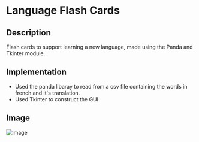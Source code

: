 # Language Flash Cards

## Description
Flash cards to support learning a new language, made using the Panda and Tkinter module.

## Implementation
- Used the panda libaray to read from a csv file containing the words in french and it's translation. 
- Used Tkinter to construct the GUI


## Image
![image](https://user-images.githubusercontent.com/90845534/211130557-9f64d66d-70f3-4457-88f4-f3f215a9d307.png)
